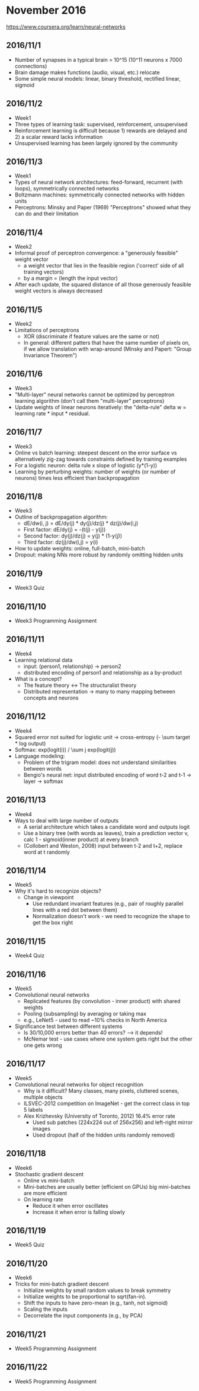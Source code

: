 
# November 2016

https://www.coursera.org/learn/neural-networks

## 2016/11/1

- Number of synapses in a typical brain = 10^15 (10^11 neurons x 7000 connections)
- Brain damage makes functions (audio, visual, etc.) relocate
- Some simple neural models: linear, binary threshold, rectified linear, sigmoid

## 2016/11/2

- Week1
- Three types of learning task: supervised, reinforcement, unsupervised
- Reinforcement learning is difficult because 1) rewards are delayed and 2) a scalar reward lacks information
- Unsupervised learning has been largely ignored by the community

## 2016/11/3

- Week1
- Types of neural network architectures: feed-forward, recurrent (with loops), symmetrically connected networks
- Boltzmann machines: symmetrically connected networks with hidden units
- Perceptrons: Minsky and Paper (1969) "Perceptrons" showed what they can do and their limitation

## 2016/11/4

- Week2
- Informal proof of perceptron convergence: a "generously feasible" weight vector
    - a weight vector that lies in the feasible region ('correct' side of all training vectors)
    - by a margin = (length the input vector)
- After each update, the squared distance of all those generously feasible weight vectors is always decreased

## 2016/11/5

- Week2
- Limitations of perceptrons
    - XOR (discriminate if feature values are the same or not)
    - In general: different patters that have the same number of pixels on, if we allow translation with wrap-around (Minsky and Papert: "Group Invariance Theorem")

## 2016/11/6

- Week3
- "Multi-layer" neural networks cannot be optimized by perceptron learning algorithm (don't call them "multi-layer" perceptrons)
- Update weights of linear neurons iteratively: the "delta-rule" delta w = learning rate * input * residual.

## 2016/11/7

- Week3
- Online vs batch learning: steepest descent on the error surface vs alternatively zig-zag towards constraints defined by training examples
- For a logistic neuron: delta rule x slope of logistic (y*(1-y))
- Learning by perturbing weights: number of weights (or number of neurons) times less efficient than backpropagation

## 2016/11/8

- Week3
- Outline of backpropagation algorithm:
    - dE/dw(i, j) = dE/dy(j) * dy(j)/dz(j) * dz(j)/dw(i,j)
    - First factor: dE/dy(j) = -(t(j) - y(j))
    - Second factor: dy(j)/dz(j) = y(j) * (1-y(j))
    - Third factor: dz(j)/dw(i,j) = y(i)
- How to update weights: online, full-batch, mini-batch
- Dropout: making NNs more robust by randomly omitting hidden units

## 2016/11/9

- Week3 Quiz

## 2016/11/10

- Week3 Programming Assignment

## 2016/11/11

- Week4
- Learning relational data
    - input: (person1, relationship) -> person2
    - distributed encoding of person1 and relationship as a by-product
- What is a concept?
    - The feature theory <-> The structuralist theory
    - Distributed representation -> many to many mapping between concepts and neurons

## 2016/11/12

- Week4
- Squared error not suited for logistic unit -> cross-entropy (- \sum target * log output)
- Softmax: exp(logit(i)) / \sum j exp(logit(j))
- Language modeling:
    - Problem of the trigram model: does not understand similarities between words
    - Bengio's neural net: input distributed encoding of word t-2 and t-1 -> layer -> softmax

## 2016/11/13

- Week4
- Ways to deal with large number of outputs
    - A serial architecture which takes a candidate word and outputs logit
    - Use a binary tree (with words as leaves), train a prediction vector v, calc 1 - sigmoid(inner product) at every branch
    - (Collobert and Weston, 2008) input between t-2 and t+2, replace word at t randomly

## 2016/11/14

- Week5
- Why it's hard to recognize objects?
    - Change in viewpoint
        - Use redundant invariant features (e.g., pair of roughly parallel lines with a red dot between them)
        - Normalization doesn't work - we need to recognize the shape to get the box right

## 2016/11/15

- Week4 Quiz

## 2016/11/16

- Week5
- Convolutional neural networks
    - Replicated features (by convolution - inner product) with shared weights
    - Pooling (subsampling) by averaging or taking max
    - e.g., LeNet5 - used to read ~10% checks in North America
- Significance test between different systems
    - Is 30/10,000 errors better than 40 errors? --> it depends!
    - McNemar test - use cases where one system gets right but the other one gets wrong

## 2016/11/17

- Week5
- Convolutional neural networks for object recognition
    - Why is it difficult? Many classes, many pixels, cluttered scenes, multiple objects
    - ILSVEC-2012 competition on ImageNet - get the correct class in top 5 labels
    - Alex Krizhevsky (University of Toronto, 2012) 16.4% error rate
        - Used sub patches (224x224 out of 256x256) and left-right mirror images
        - Used dropout (half of the hidden units randomly removed)

## 2016/11/18

- Week6
- Stochastic gradient descent
    - Online vs mini-batch
    - Mini-batches are usually better (efficient on GPUs) big mini-batches are more efficient
    - On learning rate
        - Reduce it when error oscillates
        - Increase it when error is falling slowly

## 2016/11/19

- Week5 Quiz

## 2016/11/20

- Week6
- Tricks for mini-batch gradient descent
    - Initialize weights by small random values to break symmetry
    - Initialize weights to be proportional to sqrt(fan-in).
    - Shift the inputs to have zero-mean (e.g., tanh, not sigmoid)
    - Scaling the inputs
    - Decorrelate the input components (e.g., by PCA)

## 2016/11/21

- Week5 Programming Assignment

## 2016/11/22

- Week5 Programming Assignment
